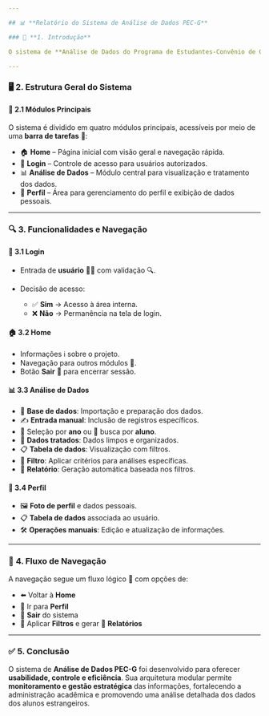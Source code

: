 ```yaml
---

## 📊 **Relatório do Sistema de Análise de Dados PEC-G**

### 📌 **1. Introdução**

O sistema de **Análise de Dados do Programa de Estudantes-Convênio de Graduação (PEC-G)** tem como objetivo **centralizar, organizar e visualizar** os dados 📂 dos alunos estrangeiros 🌎 participantes do programa, permitindo a extração de **relatórios 📑 e insights 💡** por meio de filtros 🎯, gráficos 📈 e operações manuais 🛠️.

---
```


### 🖥️ **2. Estrutura Geral do Sistema**

#### 🔹 **2.1 Módulos Principais**

O sistema é dividido em quatro módulos principais, acessíveis por meio de uma **barra de tarefas** 📌:

* 🏠 **Home** – Página inicial com visão geral e navegação rápida.
* 🔑 **Login** – Controle de acesso para usuários autorizados.
* 📊 **Análise de Dados** – Módulo central para visualização e tratamento dos dados.
* 👤 **Perfil** – Área para gerenciamento do perfil e exibição de dados pessoais.

---

### 🔍 **3. Funcionalidades e Navegação**

#### 🔑 **3.1 Login**

* Entrada de **usuário** 👨‍💻 com validação 🔍.
* Decisão de acesso:

  * ✅ **Sim** → Acesso à área interna.
  * ❌ **Não** → Permanência na tela de login.

#### 🏠 **3.2 Home**

* Informações ℹ️ sobre o projeto.
* Navegação para outros módulos 📂.
* Botão **Sair** 🚪 para encerrar sessão.

#### 📊 **3.3 Análise de Dados**

* 📂 **Base de dados**: Importação e preparação dos dados.
* ✍️ **Entrada manual**: Inclusão de registros específicos.
* 📅 Seleção por **ano** ou 🔎 busca por **aluno**.
* 🧹 **Dados tratados**: Dados limpos e organizados.
* 📋 **Tabela de dados**: Visualização com filtros.
* 🎯 **Filtro**: Aplicar critérios para análises específicas.
* 📑 **Relatório**: Geração automática baseada nos filtros.

#### 👤 **3.4 Perfil**

* 🖼️ **Foto de perfil** e dados pessoais.
* 📋 **Tabela de dados** associada ao usuário.
* 🛠️ **Operações manuais**: Edição e atualização de informações.

---

### 🔄 **4. Fluxo de Navegação**

A navegação segue um fluxo lógico 🔀 com opções de:

* ⬅️ Voltar à **Home**
* 👤 Ir para **Perfil**
* 🚪 **Sair** do sistema
* 🎯 Aplicar **Filtros** e gerar 📑 **Relatórios**

---

### ✅ **5. Conclusão**

O sistema de **Análise de Dados PEC-G** foi desenvolvido para oferecer **usabilidade, controle e eficiência**.
Sua arquitetura modular permite **monitoramento e gestão estratégica** das informações, fortalecendo a administração acadêmica e promovendo uma análise detalhada dos dados dos alunos estrangeiros.
